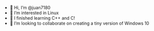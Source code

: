 - 👋 Hi, I’m @juan7180
- 👀 I’m interested in Linux
- 🌱 I finished learning C++ and C!
- 💞️ I’m looking to collaborate on creating a tiny version of Windows 10

<!---
juan7180/juan7180 is a ✨ special ✨ repository because its `README.md` (this file) appears on your GitHub profile.
You can click the Preview link to take a look at your changes.
--->
